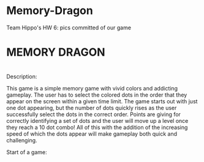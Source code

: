 # Memory-Dragon
Team Hippo's HW 6: pics committed of our game

MEMORY DRAGON
=============
<img src="http://vignette4.wikia.nocookie.net/clashofclans/images/2/28/Dragon_info.png/revision/latest/scale-to-width-down/304?cb=20150326052617" style="width:5px;height:5px;">

Description:

This game is a simple memory game with vivid colors and addicting gameplay. The user has to select the colored dots in the order that they appear on the screen within a given time limit. The game starts out with just one dot appearing, but the number of dots quickly rises as the user successfully select the dots in the correct order. Points are giving for correctly identifying a set of dots and the user will move up a level once they reach a 10 dot combo! All of this with the addition of the increasing speed of which the dots appear will make gameplay both quick and challenging. 

Start of a game:
<img src="http://i.imgur.com/tYnNOOc.png" style="width:5px;height:5px;">
